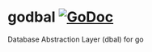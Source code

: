 # godbal  [![GoDoc](https://godoc.org/github.com/xujiajun/godbal/driver/mysql?status.svg)](https://godoc.org/github.com/xujiajun/godbal/driver/mysql)
Database Abstraction Layer (dbal) for go
